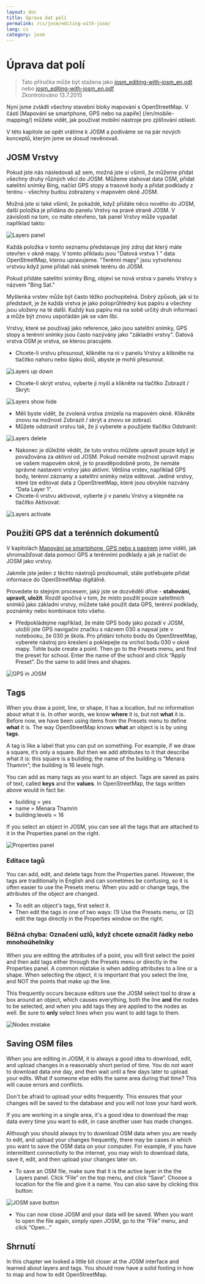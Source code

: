 ```yaml
---
layout: doc
title: Úprava dat polí
permalink: /cs/josm/editing-with-josm/
lang: cs
category: josm
---
```


Úprava dat polí
==================

> Tato příručka může být stažena jako [josm_editing-with-josm_en.odt](/files/josm_editing-with-josm_en.odt) nebo [josm_editing-with-josm_en.pdf](/files/josm_editing-with-josm_en.pdf)  
> Zkontrolováno 13.7.2015  

Nyní jsme zvládli všechny stavební bloky mapování s OpenStreetMap.
V části [Mapování se smartphone, GPS nebo na papíře] (/en/mobile-mapping/) můžete vidět, jak používat mobilní nástroje pro zjišťování oblasti.  

V této kapitole se opět vrátíme k JOSM a podíváme se na pár nových
konceptů, kterým jsme se dosud nevěnovali.

JOSM Vrstvy
-----------
Pokud jste nás následovali až sem, možná jste si všimli, že můžeme přidat všechny druhy
různých věcí do JOSM. Můžeme stahovat data OSM, přidat satelitní snímky Bing,
načíst GPS stopy a trasové body a přidat podklady z terénu - všechny budou zobrazeny
v mapovém okně JOSM.

Možná jste si také všimli, že pokaždé, když přidáte něco nového do JOSM, další
položka je přidána do panelu Vrstvy na pravé straně JOSM. V závislosti na tom, co máte
otevřeno, tak panel Vrstvy může vypadat například takto:

![Layers panel][]

Každá položka v tomto seznamu představuje jiný zdroj dat
který máte otevřen v okně mapy. V tomto příkladu jsou "Datová vrstva
1 " data OpenStreetMap, kterou upravujeme. "Terénní mapy" jsou
vytvořenou vrstvou když jsme přidali náš snímek terénu do JOSM.

Pokud přidáte satelitní snímky Bing, objeví se nová vrstva v panelu Vrstvy s názvem "Bing Sat."

Myšlenka vrstev může být často těžko pochopitelná. Dobrý způsob, jak si to představit, je že každá
vrstva je jako poloprůhledný kus papíru a všechny jsou uloženy na
té další. Každý kus papíru má na sobě určitý druh informací a může být znovu uspořádán
jak se vám líbí.

Vrstvy, které se používají jako reference, jako jsou satelitní snímky, GPS stopy a terénní snímky 
jsou často nazývány jako "základní vrstvy". Datová vrstva OSM je vrstva, se kterou pracujete.

- Chcete-li vrstvu přesunout, klikněte na ni v panelu Vrstvy a klikněte na tlačítko nahoru
    nebo šipku dolů, abyste je mohli přesunout.

![Layers up down][]

- Chcete-li skrýt vrstvu, vyberte ji myší a
    klikněte na tlačítko Zobrazit / Skrýt:

![Layers show hide][]

- Měli byste vidět, že zvolená vrstva zmizela na mapovém
    okně. Klikněte znovu na možnost Zobrazit / skrýt a znovu se zobrazí.
- Můžete odstranit vrstvu tak, že ji vyberete a použijete tlačítko 
    Odstranit:

![Layers delete][]

- Nakonec je důležité vědět, že tuto vrstvu můžete upravit pouze
    když je považována za *aktivní* od JOSM. Pokud nemáte možnost upravit mapu ve
    vašem mapovém okně, je to pravděpodobně proto, že nemáte správné
    nastavení vrstvy jako aktivní. Většina vrstev, například GPS body, terénní
    záznamy a satelitní snímky nelze editovat. Jediné vrstvy, které
    lze editovat data z OpenStreetMap, které jsou obvykle nazvány 
    “Data Layer 1”.
- Chcete-li vrstvu aktivovat, vyberte ji v panelu Vrstvy a klepněte na
    tlačítko Aktivovat:

![Layers activate][]


Použití GPS dat a terénních dokumentů
-------------------------------
V kapitolách [Mapování se smartphone, GPS nebo s papírem](/en/mobile-mapping/) jsme viděli, jak shromažďovat data pomocí GPS
a terénními podklady a jak je načíst do JOSM jako vrstvy.

Jakmile jste jeden z těchto nástrojů prozkoumali, stále potřebujete
přidat informace do OpenStreetMap digitálně.

Provedete to stejným procesem, jaký jste se dozvěděli dříve - **stahování,
upravit, uložit**. Rozdíl spočívá v tom, že místo použití pouze satelitních
snímků jako základní vrstvy, můžete také použít data GPS, terénní podklady,
poznámky nebo kombinace toto všeho.

- Předpokládejme například, že máte GPS body jako pozadí
    v JOSM, uložili jste GPS navigační značku s názvem 030 a
    napsal jste v notebooku, že 030 je škola. Pro přidání tohoto bodu
    do OpenStreetMap, vyberete nástroj pro kreslení a
    poklepejte na vrchol bodu 030 v okně mapy. Tohle bude
    create a point. Then go to the Presets menu, and find the preset for
    school. Enter the name of the school and click “Apply Preset”. Do
    the same to add lines and shapes.

![GPS in JOSM][]

Tags
----
When you draw a point, line, or shape, it has a location, but no
information about what it is. In other words, we know **where** it
is, but not **what** it is. Before now, we have been using items
from the Presets menu to define **what** it is. The way
OpenStreetMap knows **what** an object is is by using **tags**.

A tag is like a label that you can put on something. For example, if
we draw a square, it’s only a square. But then we add attributes to
it that describe what it is: this square is a building; the name of
the building is “Menara Thamrin”; the building is 16 levels high.

You can add as many tags as you want to an object. Tags are saved as
pairs of text, called **keys** and the **values**. In
OpenStreetMap, the tags written above would in fact be:

-   building = yes
-   name = Menara Thamrin
-   building:levels = 16

If you select an object in JOSM, you can see all the tags that are
attached to it in the Properties panel on the right.

![Properties panel][]

### Editace tagů
You can add, edit, and delete tags from the Properties panel. However, the tags
are traditionally in English and can sometimes be confusing, so it
is often easier to use the Presets menu. When you add or change tags, the attributes
of the object are changed.

-   To edit an object's tags, first select it.
-   Then edit the tags in one of two ways: (1) Use the Presets menu,
    or (2) edit the tags directly in the Properties window on the right. 

### Běžná chyba: Označení uzlů, když chcete označit řádky nebo mnohoúhelníky
When you are editing the attributes of a point, you will first select
the point and then add tags either through the Presets menu or directly
in the Properties panel. A common mistake is when adding attributes to a
line or a shape. When selecting the object, it is important that you
select the line, and NOT the points that make up the line.

This frequently occurs because editors use the JOSM select tool to draw a
box around an object, which causes everything, both the line **and** the nodes
to be selected, and when you add tags they are applied to the nodes
as well. Be sure to **only** select lines when you want to add tags
to them.

![Nodes mistake][]

Saving OSM files
----------------
When you are editing in JOSM, it is always a good idea to download, edit, and
upload changes in a reasonably short period of time. You do not want to download
data one day, and then wait until a few days later to upload your edits. What if
someone else edits the same area during that time? This will cause errors and conflicts.

Don't be afraid to upload your edits frequently. This ensures that your changes will
be saved to the database and you will not lose your hard work.

If you are working in a single area, it's a good idea to download the map data
every time you want to edit, in case another user has made changes.

Although you should always try to download OSM data when you are ready to edit,
and upload your changes frequently, there may be cases in which you want to save
the OSM data on your computer. For example, if you have intermittent connectivity
to the internet, you may wish to download data, save it, edit, and then upload your
changes later on.

-  To save an OSM file, make sure that it is the active layer in the
    the Layers panel. Click “File” on the top menu, and click “Save”.
    Choose a location for the file and give it a name. You can also save
    by clicking this button:

![JOSM save button][]

-  You can now close JOSM and your data will be saved. When you want to
    open the file again, simply open JOSM, go to the “File” menu, and
    click “Open...”

Shrnutí
-------
In this chapter we looked a little bit closer at the JOSM interface and learned
about layers and tags. You should now have a solid footing in how to map and how
to edit OpenStreetMap.


[Layers panel]: /images/josm/josm_layers-panel.png
[Layers up down]: /images/josm/josm_layers-panel-up-down.png
[Layers show hide]: /images/josm/josm_layers-panel-show-hide.png
[Layers delete]: /images/josm/josm_layers-panel-delete.png
[Layers activate]: /images/josm/josm_layers-panel-activate.png
[GPS in JOSM]: /images/josm/josm_gps-layer.png
[Properties panel]: /images/josm/josm_properties-panel.png
[Nodes mistake]: /images/josm/josm_nodes-selected-mistake.png
[JOSM save button]: /images/josm/josm_save-button.png